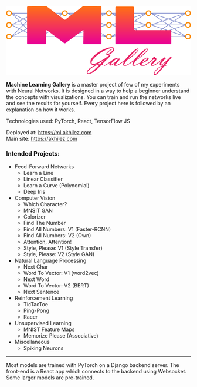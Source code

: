 ![MLGalleryLogo](react_ml_gallery/src/landing/ml_logo/ml_logo.png)

**Machine Learning Gallery** is a master project of few of my experiments with Neural Networks. It is designed in a way to help a beginner understand the concepts with visualizations. You can train and run the networks live and see the results for yourself. Every project here is followed by an explanation on how it works.

Technologies used: PyTorch, React, TensorFlow JS

Deployed at: https://ml.akhilez.com  
Main site: https://akhilez.com


### Intended Projects:

 - Feed-Forward Networks
   - Learn a Line
   - Linear Classifier
   - Learn a Curve (Polynomial)
   - Deep Iris
 - Computer Vision
   - Which Character?
   - MNSIT GAN
   - Colorizer
   - Find The Number
   - Find All Numbers: V1 (Faster-RCNN)
   - Find All Numbers: V2 (Own)
   - Attention, Attention!
   - Style, Please: V1 (Style Transfer)
   - Style, Please: V2 (Style GAN)
 - Natural Language Processing
   - Next Char
   - Word To Vector: V1 (word2vec)
   - Next Word
   - Word To Vector: V2 (BERT)
   - Next Sentence
 - Reinforcement Learning
   - TicTacToe
   - Ping-Pong
   - Racer
 - Unsupervised Learning
   - MNIST Feature Maps
   - Memorize Please (Associative)
 - Miscellaneous
   - Spiking Neurons

---

Most models are trained with PyTorch on a Django backend server. The front-end is a React app which connects to the backend using Websocket.
Some larger models are pre-trained.